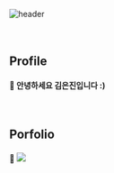 ![header](https://capsule-render.vercel.app/api?type=wave&color=FFDAB9&height=300&section=header&text=Hello%20I'm%20Keunjin&fontSize=70&fontColor=ffffff)
<br/><br/><br/>
<h2>Profile</h2>
<h4>👋 안녕하세요 김은진입니다 :)</h4>
<br/>
<h2>Porfolio</h2>
<h4>📝 <img src="https://img.shields.io/badge/Notion-000000?style=flat&logo=Notion&logoColor=white"/>
